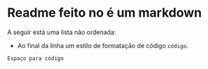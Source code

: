 # Readme feito no é um markdown

A seguir está uma lista não ordenada:
- Ao final da linha um estilo de formatação de código `código`.

```
Espaço para código
```